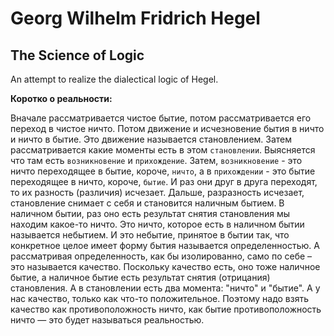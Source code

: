 # Georg Wilhelm Fridrich Hegel
## The Science of Logic

An attempt to realize the dialectical logic of Hegel.


**Коротко о реальности:**
 
Вначале рассматривается чистое бытие, потом рассматривается его переход в чистое ничто. Потом движение и исчезновение бытия в ничто и ничто в бытие. Это движение называется становлением. Затем рассматривается какие моменты есть в этом `становлении`. Выясняется что там есть `возникновение` и `прихождение`. Затем, `возникновение` - это ничто переходящее в бытие, короче, `ничто`, а в `прихождении` - это бытие переходящее в ничто, короче, `бытие`. И раз они друг в друга переходят, то их разность (различия) исчезает.  Дальше, разразность исчезает, становление снимает с себя и становится наличным бытием. В наличном бытии, раз оно есть результат снятия становления мы находим какое-то ничто. Это ничто, которое есть в наличном бытии называется небытием. И это небытие, принятое в бытии так, что конкретное целое имеет форму бытия называется определенностью. 
А рассматривая определенность, как бы изолированно, само по себе – это называется качество. Поскольку качество есть, оно тоже наличное бытие, а наличное бытие есть результат снятия (отрицания) становления. А в становлении есть два момента: "ничто" и "бытие". А у нас качество, только как что-то положительное. Поэтому надо взять качество как противоположность ничто, как бытие противоположность ничто — это будет называться реальностью.